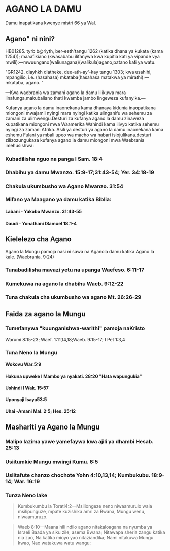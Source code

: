 # AGANO LA DAMU

Damu inapatikana kwenye mistri 66 ya Wal.

## Agano" ni nini?

HB01285. tyrb b@riyth, ber-eeth'tangu 1262 (katika dhana ya kukata (kama 1254)); maaafikiano (kwasababu ilifanywa kwa kupitia kati ya vipande vya mwili):—mwuungano(waliunagana)(walikula)agano,patano kati ya watu.

"GR1242. diayhkh diatheke, dee-ath-ay'-kay tangu 1303; kwa usahihi, mpangilio, i.e. (hasahasa) mkataba(hasahasa matakwa ya mirathi):—mkataba, agano. "

—Kwa waebrania wa zamani agano la damu lilikuwa mara linafunga,makubaliano thati kwamba jambo lingeweza kufanyika.—

Kufanya agano la damu inaonekana kama dhanaya kidunia inaopatikana miongoni mwajamii nyingi mara nyingi katika ulinganifu wa sehemu za zamani za ulimwengu.Desturi za kufanya agano la damu zinaweza kupatikana miongoni mwa Waamerika Wahindi kama ilivyo katika sehemu nyingi za zamani Afrika. Asili ya desturi ya agano la damu inaonekana kama eshemu Fulani ya mbali upeo wa macho wa habari isiojulikana.desturi zilizozungukaza kufanya agano la damu miongoni mwa Waebrania imehusishwa:

### Kubadilisha nguo na panga I Sam. 18:4

### Dhabihu ya damu Mwanzo. 15:9-17;31:43-54; Yer. 34:18-19

### Chakula ukumbusho wa Agano Mwanzo. 31:54

### Mifano ya Maagano ya damu katika Biblia:

#### Labani - Yakobo Mwanzo. 31:43-55

#### Daudi - Yonathani ISamuel 18:1-4

## Kielelezo cha Agano

Agano la Mungu pamoja nasi ni sawa na Aganola damu katika Agano la kale. (Waebrania. 9:24)

### Tunabadilisha mavazi yetu na upanga Waefeso. 6:11-17

### Kumekuwa na agano la dhabihu Waeb. 9:12-22

### Tuna chakula cha ukumbusho wa agano Mt. 26:26-29

## Faida za agano la Mungu

### Tumefanywa "kuunganishwa-warithi" pamoja naKristo

Warumi 8:15-23; Waef. 1:11,14,18;Waeb. 9:15-17; I Pet 1:3,4

### Tuna Neno la Mungu

#### Wokovu War.5:9

#### Hakuna upweke I Mambo ya nyakati. 28:20 "Hata wapungukia"

#### Ushindi I Wak. 15:57

#### Uponyaji Isaya53:5

#### Uhai -Amani Mal. 2:5; Hes. 25:12

## Mashariti ya Agano la Mungu

### Malipo lazima yawe yamefaywa kwa ajili ya dhambi Hesab. 25:13

### Usiitumkie Mungu mwingi Kumu. 6:5

### Usiitafute chanzo chochote Yohn 4:10,13,14; Kumbukubu. 18:9-14; War. 16:19

### Tunza Neno lake

> Kumbukumbu la Torati4:2—Msiliongeze neno niwaamurulo wala msilipunguze, mpate kuzishika amri za Bwana, Mungu wenu, niwaamuruzo.

> Waeb 8:10—Maana hili ndilo agano nitakaloagana na nyumba ya Israeli Baada ya siku zile, asema Bwana; Nitawapa sheria zangu katika nia zao, Na katika mioyo yao nitaziandika; Nami nitakuwa Mungu kwao, Nao watakuwa watu wangu:

